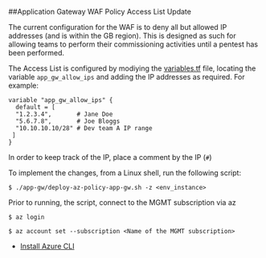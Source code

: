 
##Application Gateway WAF Policy Access List Update

The current configuration for the WAF is to deny all but allowed IP addresses (and is within the GB region). This is designed as such for allowing teams to perform their commissioning activities until a pentest has been performed.

The Access List is configured by modiying the [variables.tf](./../app-gw/policy-rules/variables.tf) file, locating the variable `app_gw_allow_ips` and adding the IP addresses as required. For example:

```
variable "app_gw_allow_ips" {
  default = [
  "1.2.3.4",       # Jane Doe
  "5.6.7.8",       # Joe Bloggs
  "10.10.10.10/28" # Dev team A IP range
 ]
}
```

In order to keep track of the IP, place a comment by the IP (```#```)

To implement the changes, from a Linux shell, run the following script:

`$ ./app-gw/deploy-az-policy-app-gw.sh -z <env_instance>`

Prior to running, the script, connect to the MGMT subscription via az

`$ az login`

`$ az account set --subscription <Name of the MGMT subscription>`


   - [Install Azure CLI](https://docs.microsoft.com/en-us/cli/azure/install-azure-cli)